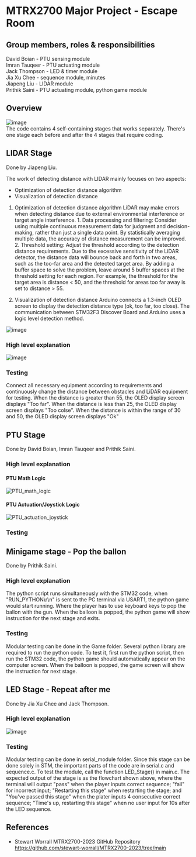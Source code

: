 # MTRX2700 Major Project - Escape Room
## Group members, roles & responsibilities
David Boian - PTU sensing module    
Imran Tauqeer - PTU actuating module    
Jack Thompson - LED & timer module      
Jia Xu Chee - sequence module, minutes     
Jiapeng Liu - LIDAR module    
Prithik Saini - PTU actuating module, python game module   

## Overview
![image](https://github.com/jtho4403/Escape-Room/blob/main/image/flowchart.drawio.png)   
The code contains 4 self-containing stages that works separately. There's one stage each before and after the 4 stages that require coding.

## LIDAR Stage
Done by Jiapeng Liu. 

The work of detecting distance with LIDAR mainly focuses on two aspects:
- Optimization of detection distance algorithm
- Visualization of detection distance

1. Optimization of detection distance algorithm
LiDAR may make errors when detecting distance due to external environmental interference or target angle interference. 1. Data processing and filtering: Consider using multiple continuous measurement data for judgment and decision-making, rather than just a single data point. By statistically averaging multiple data, the accuracy of distance measurement can be improved. 2. Threshold setting: Adjust the threshold according to the detection distance requirements. Due to the excessive sensitivity of the LiDAR detector, the distance data will bounce back and forth in two areas, such as the too-far area and the detected target area. By adding a buffer space to solve the problem, leave around 5 buffer spaces at the threshold setting for each region. For example, the threshold for the target area is distance < 50, and the threshold for areas too far away is set to distance > 55.

2. Visualization of detection distance
Arduino connects a 1.3-inch OLED screen to display the detection distance type (ok, too far, too close). The communication between STM32F3 Discover Board and Arduino uses a logic level detection method.

![image](https://github.com/jtho4403/Escape-Room/blob/main/image/LIDAR%20Circuit%20connection%20diagram.png) 
### High level explanation
![image](https://github.com/jtho4403/Escape-Room/blob/main/image/Logic%20diagram%20of%20laser%20detection%20LIDAR.png)  
### Testing
Connect all necessary equipment according to requirements and continuously change the distance between obstacles and LiDAR equipment for testing. When the distance is greater than 55, the OLED display screen displays "Too far". When the distance is less than 25, the OLED display screen displays "Too colse". When the distance is within the range of 30 and 50, the OLED display screen displays "Ok"

## PTU Stage
Done by David Boian, Imran Tauqeer and Prithik Saini.    
### High level explanation
#### PTU Math Logic
![PTU_math_logic](https://github.com/jtho4403/Escape-Room/assets/126032358/1ad7d6cf-a006-494d-bb6a-20d42d42f3c0)

#### PTU Actuation/Joystick Logic
![PTU_actuation_joystick](https://github.com/jtho4403/Escape-Room/assets/126032358/5d3aab53-091f-49cc-80fe-06a1df7ab796)

### Testing

## Minigame stage - Pop the ballon
Done by Prithik Saini.    
### High level explanation
The python script runs simultaneously with the STM32 code, when "RUN_PYTHON\r\n" is sent to the PC terminal via USART1, the python game would start running. Where the player has to use keyboard keys to pop the ballon with the gun. When the balloon is popped, the python game will show instruction for the next stage and exits.

### Testing
Modular testing can be done in the Game folder. Several python library are required to run the python code. To test it, first run the python script, then run the STM32 code, the python game should automatically appear on the computer screen. When the balloon is popped, the game screen will show the instruction for next stage.

## LED Stage - Repeat after me
Done by Jia Xu Chee and Jack Thompson.    
### High level explanation
![image](https://github.com/jtho4403/Escape-Room/blob/main/image/Stage2.drawio.png)   
### Testing
Modular testing can be done in serial_module folder. Since this stage can be done solely in STM, the important parts of the code are in serial.c and sequence.c. To test the module, call the function LED_Stage() in main.c. The expected output of the stage is as the flowchart shown above, where the terminal will output "pass" when the player inputs correct sequence; "fail" for incorrect input; "Restarting this stage" when restarting the stage; and "You've passed this stage" when the plater inputs 4 consecutive correct sequence; "Time's up, restarting this stage" when no user input for 10s after the LED sequence.


## References
- Stewart Worrall MTRX2700-2023 GitHub Repository
  https://github.com/stewart-worrall/MTRX2700-2023/tree/main
